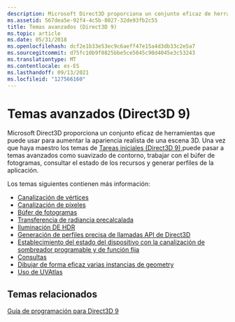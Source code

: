 ```yaml
---
description: Microsoft Direct3D proporciona un conjunto eficaz de herramientas que puede usar para aumentar la apariencia realista de una escena 3D.
ms.assetid: 567dea5e-92f4-4c5b-8027-32de93fb2c55
title: Temas avanzados (Direct3D 9)
ms.topic: article
ms.date: 05/31/2018
ms.openlocfilehash: dcf2e1b33e53ec9c6aeff47e15a4d3db33c2e5a7
ms.sourcegitcommit: d75fc10b9f0825bbe5ce5045c90d4045e3c53243
ms.translationtype: MT
ms.contentlocale: es-ES
ms.lasthandoff: 09/13/2021
ms.locfileid: "127566160"
---
```

# <a name="advanced-topics-direct3d-9"></a>Temas avanzados (Direct3D 9)

Microsoft Direct3D proporciona un conjunto eficaz de herramientas que puede usar para aumentar la apariencia realista de una escena 3D. Una vez que haya maestro los temas de [Tareas iniciales (Direct3D 9),](getting-started.md)puede pasar a temas avanzados como suavizado de contorno, trabajar con el búfer de fotogramas, consultar el estado de los recursos y generar perfiles de la aplicación.

Los temas siguientes contienen más información:

-   [Canalización de vértices](vertex-pipeline.md)
-   [Canalización de píxeles](pixel-pipeline.md)
-   [Búfer de fotogramas](frame-buffer.md)
-   [Transferencia de radiancia precalcalada](precomputed-radiance-transfer.md)
-   [Iluminación DE HDR](hdr-lighting.md)
-   [Generación de perfiles precisa de llamadas API de Direct3D](accurately-profiling-direct3d-api-calls.md)
-   [Establecimiento del estado del dispositivo con la canalización de sombreador programable y de función fija](setting-render-states-with-fixed-function-and-programmable-shader-pipeline.md)
-   [Consultas](queries.md)
-   [Dibujar de forma eficaz varias instancias de geometry](efficiently-drawing-multiple-instances-of-geometry.md)
-   [Uso de UVAtlas](using-uvatlas.md)

## <a name="related-topics"></a>Temas relacionados

<dl> <dt>

[Guía de programación para Direct3D 9](dx9-graphics-programming-guide.md)
</dt> </dl>

 

 



